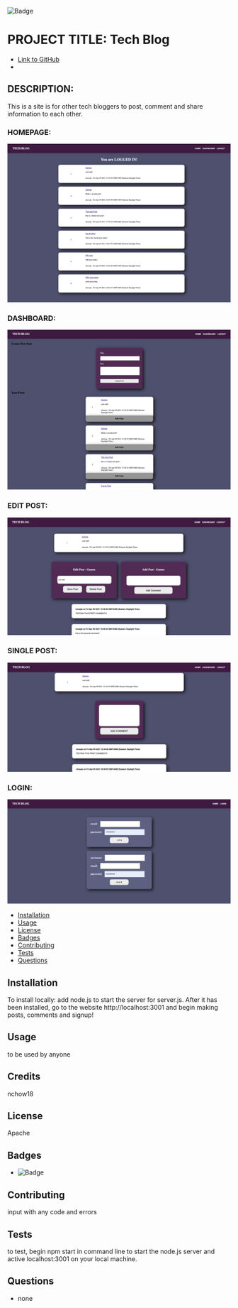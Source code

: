 
![Badge](https://img.shields.io/badge/AWESOME-COOL-yellow.svg)

# PROJECT TITLE: Tech Blog

* [Link to GitHub](https://github.com/nchow18)
* [Email]:(mailto:emailme@nathanchow.ca)

## DESCRIPTION:

This is a site is for other tech bloggers to post, comment and share information to each other.

### HOMEPAGE:
![Homepage](https://raw.githubusercontent.com/nchow18/tech-blog/develop/media/hompage.png)
### DASHBOARD:
![dashboard](https://raw.githubusercontent.com/nchow18/tech-blog/develop/media/dashboard.png)
### EDIT POST:
![edit-post](https://raw.githubusercontent.com/nchow18/tech-blog/develop/media/edit-post.png)
### SINGLE POST:
![single-post](https://raw.githubusercontent.com/nchow18/tech-blog/develop/media/single-post.png)
### LOGIN:
![login](https://raw.githubusercontent.com/nchow18/tech-blog/develop/media/login.png)

* [Installation](#installation)
* [Usage](#usage)
* [License](#license)
* [Badges](#badges)
* [Contributing](#contribute)
* [Tests](#tests)
* [Questions](#questions)

## Installation

To install locally: add node.js to start the server for server.js.  After it has been installed, go to the website http://localhost:3001 and begin making posts, comments and signup!

## Usage

to be used by anyone


## Credits

nchow18

## License

Apache


## Badges

* ![Badge](https://img.shields.io/badge/AWESOME-COOL-yellow.svg)

## Contributing

input with any code and errors

## Tests

to test, begin npm start in command line to start the node.js server and active localhost:3001 on your local machine.

## Questions


* none

    

    
